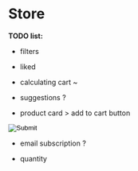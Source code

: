 # Store

<b>TODO list:</b>

-  filters

-  liked

-  calculating cart ~

-  suggestions ?

-  product card > add to cart button
<form method="post" action="index.php?action=add&code=<?php echo $product_array[$key]['code']; ?>">
   <input type="image" src="add-to-cart.png" class="btnAddAction" />
</form>

-  email subscription ?

-  quantity
